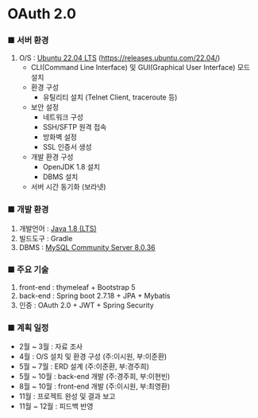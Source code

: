# OAuth 2.0

### ■ 서버 환경
1. O/S : [Ubuntu 22.04 LTS](https://ubuntu.com/download/desktop) (https://releases.ubuntu.com/22.04/)
    - CLI(Command Line Interface) 및 GUI(Graphical User Interface) 모드 설치
    - 환경 구성 
        - 유틸리티 설치 (Telnet Client, traceroute 등)
    - 보안 설정
        - 네트워크 구성
        - SSH/SFTP 원격 접속
        - 방화벽 설정
        - SSL 인증서 생성
    - 개발 환경 구성
        - OpenJDK 1.8 설치
        - DBMS 설치
   - 서버 시간 동기화 (보라넷)

### ■ 개발 환경
1. 개발언어 : [Java 1.8 (LTS)](https://github.com/ojdkbuild/ojdkbuild)
2. 빌드도구 : Gradle
3. DBMS : [MySQL Community Server 8.0.36](https://dev.mysql.com/downloads/windows/installer/8.0.html)

### ■ 주요 기술
1. front-end : thymeleaf + Bootstrap 5
2. back-end : Spring boot 2.7.18 + JPA + Mybatis
3. 인증 : OAuth 2.0 + JWT + Spring Security

### ■ 계획 일정
- 2월 ~ 3월 : 자료 조사
- 4월 : O/S 설치 및 환경 구성 (주:이시원, 부:이준환)
- 5월 ~ 7월 : ERD 설계 (주:이준환, 부:경주희)
- 5월 ~ 10월 : back-end 개발 (주:경주희, 부:이현빈)
- 8월 ~ 10월 : front-end 개발 (주:이시원, 부:최영환)
- 11월 : 프로젝트 완성 및 결과 보고
- 11월 ~ 12월 : 피드백 반영
